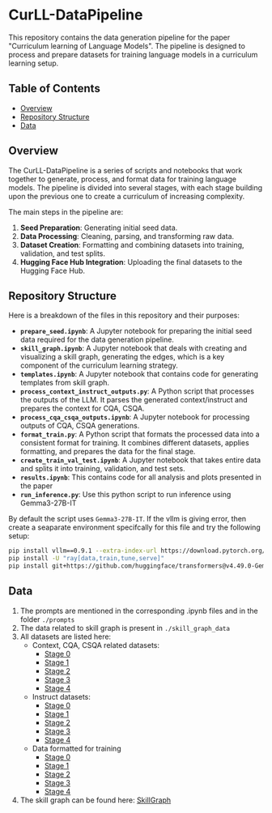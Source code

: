 # CurLL-DataPipeline

This repository contains the data generation pipeline for the paper "Curriculum learning of Language Models". The pipeline is designed to process and prepare datasets for training language models in a curriculum learning setup.

## Table of Contents

- [Overview](#overview)
- [Repository Structure](#repository-structure)
- [Data](#data)

## Overview

The CurLL-DataPipeline is a series of scripts and notebooks that work together to generate, process, and format data for training language models. The pipeline is divided into several stages, with each stage building upon the previous one to create a curriculum of increasing complexity.

The main steps in the pipeline are:
1.  **Seed Preparation**: Generating initial seed data.
2.  **Data Processing**: Cleaning, parsing, and transforming raw data.
3.  **Dataset Creation**: Formatting and combining datasets into training, validation, and test splits.
4.  **Hugging Face Hub Integration**: Uploading the final datasets to the Hugging Face Hub.

## Repository Structure

Here is a breakdown of the files in this repository and their purposes:

-   **`prepare_seed.ipynb`**: A Jupyter notebook for preparing the initial seed data required for the data generation pipeline.
-   **`skill_graph.ipynb`**: A Jupyter notebook that deals with creating and visualizing a skill graph, generating the edges, which is a key component of the curriculum learning strategy.
-   **`templates.ipynb`**: A Jupyter notebook that contains code for generating templates from skill graph.
-   **`process_context_instruct_outputs.py`**: A Python script that processes the outputs of the LLM. It parses the generated context/instruct and prepares the context for CQA, CSQA.
-   **`process_cqa_csqa_outputs.ipynb`**: A Jupyter notebook for processing outputs of CQA, CSQA generations.
-   **`format_train.py`**: A Python script that formats the processed data into a consistent format for training. It combines different datasets, applies formatting, and prepares the data for the final stage.
-   **`create_train_val_test.ipynb`**: A Jupyter notebook that takes entire data and splits it into training, validation, and test sets.
-   **`results.ipynb`**: This contains code for all analysis and plots presented in the paper
-   **`run_inference.py`**: Use this python script to run inference using Gemma3-27B-IT

By default the script uses `Gemma3-27B-IT`. If the vllm is giving error, then create a seaparate environment specifcally for this file and try the following setup:
```bash
pip install vllm==0.9.1 --extra-index-url https://download.pytorch.org/whl/cu128
pip install -U "ray[data,train,tune,serve]"
pip install git+https://github.com/huggingface/transformers@v4.49.0-Gemma-3
```

## Data
1. The prompts are mentioned in the corresponding .ipynb files and in the folder `./prompts`
2. The data related to skill graph is present in `./skill_graph_data`
3. All datasets are listed here:
    - Context, CQA, CSQA related datasets:
        * [Stage 0](https://huggingface.co/datasets/Pavankalyan/stage0_c_all)
        * [Stage 1](https://huggingface.co/datasets/Pavankalyan/stage1_c_all)
        * [Stage 2](https://huggingface.co/datasets/Pavankalyan/stage2_c_all)
        * [Stage 3](https://huggingface.co/datasets/Pavankalyan/stage3_c_all)
        * [Stage 4](https://huggingface.co/datasets/Pavankalyan/stage4_c_all)
    - Instruct datasets:
        * [Stage 0](https://huggingface.co/datasets/Pavankalyan/stage0_instruct)
        * [Stage 1](https://huggingface.co/datasets/Pavankalyan/stage1_instruct)
        * [Stage 2](https://huggingface.co/datasets/Pavankalyan/stage2_instruct)
        * [Stage 3](https://huggingface.co/datasets/Pavankalyan/stage3_instruct)
        * [Stage 4](https://huggingface.co/datasets/Pavankalyan/stage4_instruct)
    - Data formatted for training
        * [Stage 0](https://huggingface.co/datasets/Pavankalyan/stage0_train)
        * [Stage 1](https://huggingface.co/datasets/Pavankalyan/stage1_train)
        * [Stage 2](https://huggingface.co/datasets/Pavankalyan/stage2_train)
        * [Stage 3](https://huggingface.co/datasets/Pavankalyan/stage3_train)
        * [Stage 4](https://huggingface.co/datasets/Pavankalyan/stage4_train)
4. The skill graph can be found here: [SkillGraph](https://huggingface.co/spaces/Pavankalyan/CurrLL-metadata)


